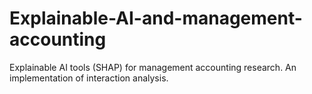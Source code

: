 # Explainable-AI-and-management-accounting
Explainable AI tools (SHAP) for management accounting research. An implementation of interaction analysis.
